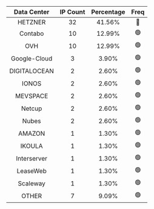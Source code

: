 | Data Center | IP Count | Percentage | Freq |
|:------------:|:--------:|:-----------:|:-----:|
| HETZNER | 32 | 41.56% | 🔴 |
| Contabo | 10 | 12.99% | 🟢 |
| OVH | 10 | 12.99% | 🟢 |
| Google-Cloud | 3 | 3.90% | 🟢 |
| DIGITALOCEAN | 2 | 2.60% | 🟢 |
| IONOS | 2 | 2.60% | 🟢 |
| MEVSPACE | 2 | 2.60% | 🟢 |
| Netcup | 2 | 2.60% | 🟢 |
| Nubes | 2 | 2.60% | 🟢 |
| AMAZON | 1 | 1.30% | 🟢 |
| IKOULA | 1 | 1.30% | 🟢 |
| Interserver | 1 | 1.30% | 🟢 |
| LeaseWeb | 1 | 1.30% | 🟢 |
| Scaleway | 1 | 1.30% | 🟢 |
| OTHER | 7 | 9.09% | 🟢 |
